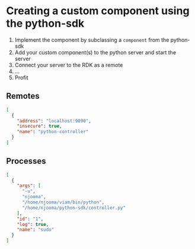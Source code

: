 # Creating a custom component using the python-sdk

1. Implement the component by subclassing a `component` from the python-sdk
2. Add your custom component(s) to the python server and start the server
3. Connect your server to the RDK as a remote
4. ...
5. Profit

## Remotes
```json
[
  {
    "address": "localhost:9090",
    "insecure": true,
    "name": "python-controller"
  }
]
```

## Processes
```json
[
  {
    "args": [
      "-u",
      "njooma",
      "/home/njooma/viam/bin/python",
      "/home/njooma/python-sdk/controller.py"
    ],
    "id": "1",
    "log": true,
    "name": "sudo"
  }
]
```
